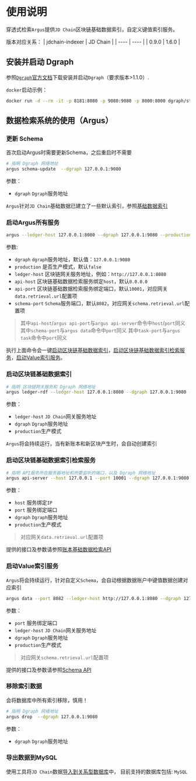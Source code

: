 # 使用说明

穿透式检索`Argus`提供`JD Chain`区块链基础数据索引，自定义键值索引服务。

版本对应关系：
|  jdchain-indexer   | JD Chain  |
|  ----  | ----  |
| 0.9.0  | 1.6.0 |

## 安装并启动 Dgraph

参照[`Dgraph`官方文档](https://dgraph.io/downloads)下载安装并启动`Dgraph`（要求版本>1.1.0）.

`docker`启动示例：
```bash
docker run -d --rm -it -p 8181:8080 -p 9080:9080 -p 8000:8000 dgraph/standalone:v20.03.0
```

## 数据检索系统的使用（Argus）

### 更新 Schema

首次启动Argus时需要更新Schema，之后重启时不需要

```bash
# 指明 Dgraph 网络地址
argus schema-update  --dgraph 127.0.0.1:9080
```

参数：
- `dgraph` `Dgraph`服务地址

`Argus`针对`JD Chain`基础数据已建立了一些默认索引，参照[基础数据索引](docs/default_schema.md)


### 启动Argus所有服务

```bash
argus --ledger-host 127.0.0.1:8080 --dgraph 127.0.0.1:9080 --production true 
```

参数:

- `dgraph` `dgraph`服务地址，默认值：`127.0.0.1:9080`
- `production` 是否生产模式，默认`false`
- `ledger-host` 区块链网关服务地址，例如：`http://127.0.0.1:8080`
- `api-host` 区块链基础数据检索服务绑定`host`，默认`0.0.0.0`
- `api-port` 区块链基础数据检索服务绑定端口，默认`10001`，对应网关`data.retrieval.url`配置项
- `schema-port` `Schema`服务端口，默认`8082`，对应网关`schema.retrieval.url`配置项

> 其中`api-host`/`argus api-port`与`argus api-server`命令中`host`/`port`同义
> 其中`schema-port`与`argus data`命令中`port`同义
> 其中`task-port`与`argus task`命令中`port`同义

执行上面命令会一键[启动区块链基础数据索引](#启动区块链基础数据索引)，[启动区块链基础数据索引检索服务](#启动区块链基础数据索引检索服务)，[启动Value索引服务](#启动Value索引服务)。

### 启动区块链基础数据索引

```bash
# 指明 区块链网关服务和 Dgraph 网络地址
argus ledger-rdf --ledger-host 127.0.0.1:8080 --dgraph 127.0.0.1:9080 --production true
```

参数：

- `ledger-host` `JD Chain`网关服务地址
- `dgraph` `Dgraph`服务地址
- `production`生产模式

`Argus`将会持续运行，当有新账本和新区块产生时，会自动创建索引

### 启动区块链基础数据索引检索服务

```bash
# 指明 API服务所在服务器地址和所要监听的端口，以及 Dgraph 网络地址
argus api-server --host 127.0.0.1 --port 10001 --dgraph 127.0.0.1:9080 --production true
```

参数：

- `host` 服务绑定`IP`
- `port` 服务绑定端口
- `dgraph` `Dgraph`服务地址
- `production`生产模式

> 对应网关`data.retrieval.url`配置项

提供的接口及参数请参照[账本基础数据检索API](docs/ledger_api.md)

### 启动Value索引服务

`Argus`将会持续运行，针对自定义`Schema`，会自动根据数据账户中键值数据创建对应索引

```bash
argus data --port 8082 --ledger-host http://127.0.0.1:8080 --dgraph 127.0.0.1:9080 --production true
```

参数：

- `port` 服务绑定端口
- `ledger-host` `JD Chain`网关服务地址
- `dgraph` `Dgraph`服务地址
- `production`生产模式

> 对应网关`schema.retrieval.url`配置项

提供的接口及参数请参照[Schema API](docs/schema_api.md)

### 移除索引数据

会将数据库中所有索引移除，慎用！

```bash
# 指明 Dgraph 网络地址
argus drop  --dgraph 127.0.0.1:9080
```

参数：

- `dgraph` `Dgraph`服务地址

### 导出数据到MySQL

使用工具将`JD Chain`数据[导入到关系型数据库](meta_indexer/app/rds_import/readme.md)中， 目前支持的数据库包括: `MySQL`

